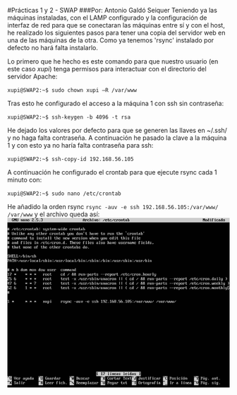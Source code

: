 #Prácticas 1 y 2 - SWAP
###Por: Antonio Galdó Seiquer
Teniendo ya las máquinas instaladas, con el LAMP configurado y la configuración de interfaz de red para que se conectaran las máquinas entre sí y con el host, he realizado los siguientes pasos para tener una copia del servidor web en una de las máquinas de la otra.
Como ya tenemos 'rsync' instalado por defecto no hará falta instalarlo.

Lo primero que he hecho es este comando para que nuestro usuario (en este caso _xupi_) tenga permisos para interactuar con el directorio del servidor Apache:
```console
xupi@SWAP2:~$ sudo chown xupi –R /var/www
```
Tras esto he configurado el acceso a la máquina 1 con ssh sin contraseña:
```console
xupi@SWAP2:~$ ssh-keygen -b 4096 -t rsa
```
He dejado los valores por defecto para que se generen las llaves en ~/.ssh/ y no haga falta contraseña.
A continuación he pasado la clave a la máquina 1 y con esto ya no haría falta contraseña para ssh:
```console
xupi@SWAP2:~$ ssh-copy-id 192.168.56.105
```
A continuación he configurado el crontab para que ejecute rsync cada 1 minuto con:
```console
xupi@SWAP2:~$ sudo nano /etc/crontab
```
He añadido la orden rsync `rsync -auv -e ssh 192.168.56.105:/var/www/ /var/www` y el archivo queda así:
![ ](crontab.png  "resultado de crontab:")
